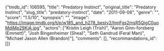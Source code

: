{"tmdb_id": 106595, "title": "Predatory Instinct", "original_title": "Predatory Instinct", "slug_title": "predatory-instinct", "date": "2011-09-06", "genre": "", "score": "1.5/10", "synopsis": "", "image": "https://image.tmdb.org/t/p/w185_and_h278_bestv2/hmFgs2msR5QigC0uoMdjMp29KiA.jpg", "actors": ["Kristin Leigh (Trish)", "Aaron Ginn-forsberg (Emmett)", "Josh Bingenheimer (Shea)", "Seth Gandrud (Feral Man)", "Michael Jason Allen (Brandon)"], "comments": [], "recommandations_id": []}